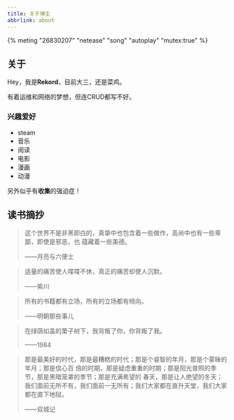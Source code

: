 ```yaml
---
title: 关于博主
abbrlink: about
---
```


{% meting "26830207" "netease" "song" "autoplay" "mutex:true" %}

## 关于
Hey，我是<strong>Rekord</strong>，目前大三，还是菜鸡。

有着运维和网络的梦想，但连CRUD都写不好。

### 兴趣爱好
- steam
- 音乐
- 阅读
- 电影
- 漫画
- 动漫

另外似乎有**收集**的强迫症！

    
## 读书摘抄
> 这个世界不是非黑即白的，真挚中也包含着一些做作，高尚中也有一些卑鄙，即使是邪恶，也
蕴藏着一些美德。
>
> ——月亮与六便士

> 适量的痛苦使人喋喋不休，真正的痛苦却使人沉默。
>
> ——紫川

> 所有的书籍都有立场，所有的立场都有倾向。
>
> ——明朝那些事儿

> 在绿荫如盖的栗子树下，我背叛了你，你背叛了我。
>
> ——1984

> 那是最美好的时代，那是最糟糕的时代；那是个睿智的年月，那是个蒙昧的年月；那是信心百
倍的时期，那是疑虑重重的时期；那是阳光普照的季节，那是黑暗笼罩的季节；那是充满希望的
春天，那是让人绝望的冬天；
> 我们面前无所不有，我们面前一无所有；我们大家都在直升天堂，我们大家都在直下地狱。
>
> ——双城记